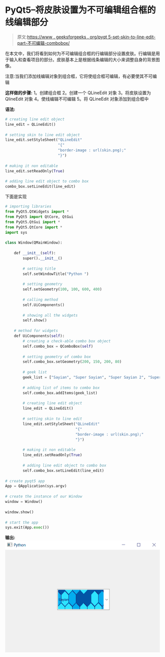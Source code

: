# PyQt5–将皮肤设置为不可编辑组合框的线编辑部分

> 原文:[https://www . geeksforgeeks . org/pyqt 5-set-skin-to-line-edit-part-不可编辑-combobox/](https://www.geeksforgeeks.org/pyqt5-set-skin-to-line-edit-part-of-non-editable-combobox/)

在本文中，我们将看到如何为不可编辑组合框的行编辑部分设置皮肤。行编辑是用于输入和查看项目的部分。皮肤基本上是根据线条编辑的大小来调整自身的背景图像。

注意:当我们添加线编辑对象到组合框，它将使组合框可编辑，有必要使其不可编辑

**这样做的步骤:**
1。创建组合框
2。创建一个 QLineEdit 对象
3。将皮肤设置为 QlineEdit 对象
4。使线编辑不可编辑
5。将 QLineEdit 对象添加到组合框中

**语法:**

```py
# creating line edit object
line_edit = QLineEdit()

# setting skin to line edit object
line_edit.setStyleSheet("QLineEdit"
                        "{"
                        "border-image : url(skin.png);"
                        "}")

# making it non editable
line_edit.setReadOnly(True)

# adding line edit object to combo box
combo_box.setLineEdit(line_edit)

```

下面是实现

```py
# importing libraries
from PyQt5.QtWidgets import * 
from PyQt5 import QtCore, QtGui
from PyQt5.QtGui import * 
from PyQt5.QtCore import * 
import sys

class Window(QMainWindow):

    def __init__(self):
        super().__init__()

        # setting title
        self.setWindowTitle("Python ")

        # setting geometry
        self.setGeometry(100, 100, 600, 400)

        # calling method
        self.UiComponents()

        # showing all the widgets
        self.show()

    # method for widgets
    def UiComponents(self):
        # creating a check-able combo box object
        self.combo_box = QComboBox(self)

        # setting geometry of combo box
        self.combo_box.setGeometry(200, 150, 200, 80)

        # geek list
        geek_list = ["Sayian", "Super Sayian", "Super Sayian 2", "Super Sayian B"]

        # adding list of items to combo box
        self.combo_box.addItems(geek_list)

        # creating line edit object
        line_edit = QLineEdit()

        # setting skin to line edit
        line_edit.setStyleSheet("QLineEdit"
                                "{"
                                "border-image : url(skin.png);"
                                "}")

        # making it non editable
        line_edit.setReadOnly(True)

        # adding line edit object to combo box
        self.combo_box.setLineEdit(line_edit)

# create pyqt5 app
App = QApplication(sys.argv)

# create the instance of our Window
window = Window()

window.show()

# start the app
sys.exit(App.exec())
```

**输出:**
![](img/9b166fae89c167072212d65dee8bd24d.png)